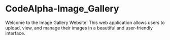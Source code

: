 # CodeAlpha-Image_Gallery

Welcome to the Image Gallery Website! This web application allows users to upload, view, and manage their images in a beautiful and user-friendly interface.

